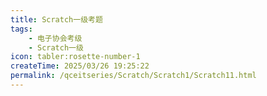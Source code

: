 ```yaml
---
title: Scratch一级考题
tags:
    - 电子协会考级
    - Scratch一级
icon: tabler:rosette-number-1
createTime: 2025/03/26 19:25:22
permalink: /qceitseries/Scratch/Scratch1/Scratch11.html
---
```

